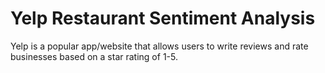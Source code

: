# Yelp Restaurant Sentiment Analysis
Yelp is a popular app/website that allows users to write reviews and rate businesses based on a star rating of 1-5. 
